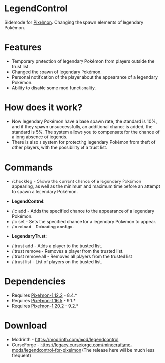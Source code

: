 # LegendControl
Sidemode for [Pixelmon](https://modrinth.com/mod/pixelmon). Changing the spawn elements of legendary Pokémon.

# Features
* Temporary protection of legendary Pokémon from players outside the trust list.
* Changed the spawn of legendary Pokémon.
* Personal notification of the player about the appearance of a legendary Pokémon.
* Ability to disable some mod functionality.

# How does it work?
* Now legendary Pokémon have a base spawn rate, the standard is 10%, and if they spawn unsuccessfully, an additional chance is added, the standard is 5%. The system allows you to compensate for the chance of a long absence of legends.
* There is also a system for protecting legendary Pokémon from theft of other players, with the possibility of a trust list.

# Commands
* /checkleg - Shows the current chance of a legendary Pokémon appearing, as well as the minimum and maximum time before an attempt to spawn a legendary Pokémon.

* **LegendControl**:
- /lc add <chance> - Adds the specified chance to the appearance of a legendary Pokémon.
- /lc set <chance> - Sets the specified chance for a legendary Pokémon to appear.
- /lc reload - Reloading configs.
* **LegendaryTrust**:
- /ltrust add <player> - Adds a player to the trusted list.
- /ltrust remove <player> - Removes a player from the trusted list.
- /ltrust remove all - Removes all players from the trusted list
- /ltrust list - List of players on the trusted list.

# Dependencies
* Requires [Pixelmon-1.12.2](https://modrinth.com/mod/pixelmon) - 8.4.*
* Requires [Pixelmon-1.16.5](https://modrinth.com/mod/pixelmon) - 9.1.*
* Requires [Pixelmon-1.20.2](https://modrinth.com/mod/pixelmon) - 9.2.*

# Download
* Modrinth - https://modrinth.com/mod/legendcontrol
* CurseForge - https://legacy.curseforge.com/minecraft/mc-mods/legendcontrol-for-pixelmon (The release here will be much less frequent)
